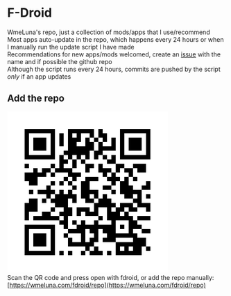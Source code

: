 # F-Droid
WmeLuna's repo, just a collection of mods/apps that I use/recommend   
Most apps auto-update in the repo, which happens every 24 hours or when I manually run the update script I have made   
Recommendations for new apps/mods welcomed, create an [issue](https://github.com/WmeLuna/fdroid/issues/new/choose) with the name and if possible the github repo   
Although the script runs every 24 hours, commits are pushed by the script *only* if an app updates   
## Add the repo
![qr](repo/icons/icon.png)   
Scan the QR code and press open with fdroid, or add the repo manually: [https://wmeluna.com/fdroid/repo](https://wmeluna.com/fdroid/repo)